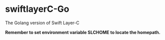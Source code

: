 # swiftlayerC-Go
The Golang version of Swift Layer-C

**Remember to set environment variable SLCHOME to locate the homepath.**

